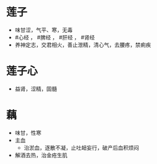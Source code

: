 # 莲子
- 味甘涩，气平、寒，无毒
-  #心经 ， #脾经 ， #肝经 ， #肾经 
-  养神定志，交君相火，善止泄精，清心气，去腰疼，禁痢疾
# 莲子心
- 益肾，涩精，固髓
# 藕
- 味甘，性寒
- 主血
    - 治淤血，逐散不凝，止吐衄妄行，破产后血积烦闷
 - 解酒去热，治金疮生肌
